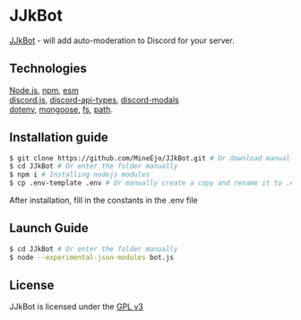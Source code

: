 # JJkBot
[JJkBot](https://discord.gg/h3BmdkMbmB) - will add auto-moderation to Discord for your server.

## Technologies
[Node.js](https://nodejs.org/en/), [npm](https://www.npmjs.com/), [esm](https://github.com/standard-things/esm) \
[discord.js](https://discord.js.org/#/), [discord-api-types](https://github.com/discordjs/discord-api-types), 
[discord-modals](https://github.com/Mateo-tem/discord-modals) \
[dotenv](https://github.com/motdotla/dotenv),
[mongoose](https://mongoosejs.com/), [fs](https://github.com/npm/security-holder), [path](https://github.com/jinder/path).

## Installation guide

```bash
$ git clone https://github.com/MineEjo/JJkBot.git # Or download manually
$ cd JJkBot # Or enter the folder manually
$ npm i # Installing nodejs modules
$ cp .env-template .env # Or manually create a copy and rename it to .env
```
After installation, fill in the constants in the .env file

## Launch Guide

```bash
$ cd JJkBot # Or enter the folder manually
$ node --experimental-json-modules bot.js
```

## License
JJkBot is licensed under the [GPL v3](LICENSE)